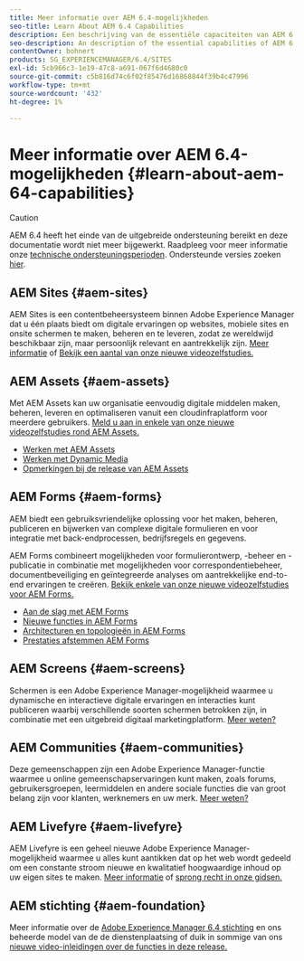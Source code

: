 ```yaml
---
title: Meer informatie over AEM 6.4-mogelijkheden
seo-title: Learn About AEM 6.4 Capabilities
description: Een beschrijving van de essentiële capaciteiten van AEM 6.4
seo-description: An description of the essential capabilities of AEM 6.4
contentOwner: bohnert
products: SG_EXPERIENCEMANAGER/6.4/SITES
exl-id: 5cb966c3-1e19-47c8-a691-067f6d4680c0
source-git-commit: c5b816d74c6f02f85476d16868844f39b4c47996
workflow-type: tm+mt
source-wordcount: '432'
ht-degree: 1%

---
```


# Meer informatie over AEM 6.4-mogelijkheden {#learn-about-aem-64-capabilities}

>[!CAUTION]
>
>AEM 6.4 heeft het einde van de uitgebreide ondersteuning bereikt en deze documentatie wordt niet meer bijgewerkt. Raadpleeg voor meer informatie onze [technische ondersteuningsperioden](https://helpx.adobe.com/support/programs/eol-matrix.html). Ondersteunde versies zoeken [hier](https://experienceleague.adobe.com/docs/).

## AEM Sites {#aem-sites}

AEM Sites is een contentbeheersysteem binnen Adobe Experience Manager dat u één plaats biedt om digitale ervaringen op websites, mobiele sites en onsite schermen te maken, beheren en te leveren, zodat ze wereldwijd beschikbaar zijn, maar persoonlijk relevant en aantrekkelijk zijn. [Meer informatie](https://business.adobe.com/products/experience-manager/sites/web-content-management.html) of [Bekijk een aantal van onze nieuwe videozelfstudies.](https://experienceleague.adobe.com/docs/experience-manager-learn/sites/overview.html)

## AEM Assets {#aem-assets}

Met AEM Assets kan uw organisatie eenvoudig digitale middelen maken, beheren, leveren en optimaliseren vanuit een cloudinfraplatform voor meerdere gebruikers. [Meld u aan in enkele van onze nieuwe videozelfstudies rond AEM Assets.](https://experienceleague.adobe.com/docs/experience-manager-learn/assets/overview.html)

* [Werken met AEM Assets](/help/assets/managing-assets-touch-ui.md)
* [Werken met Dynamic Media](/help/assets/dynamic-media.md)
* [Opmerkingen bij de release van AEM Assets](/help/release-notes/assets.md)

## AEM Forms {#aem-forms}

AEM biedt een gebruiksvriendelijke oplossing voor het maken, beheren, publiceren en bijwerken van complexe digitale formulieren en voor integratie met back-endprocessen, bedrijfsregels en gegevens.

AEM Forms combineert mogelijkheden voor formulierontwerp, -beheer en -publicatie in combinatie met mogelijkheden voor correspondentiebeheer, documentbeveiliging en geïntegreerde analyses om aantrekkelijke end-to-end ervaringen te creëren. [Bekijk enkele van onze nieuwe videozelfstudies voor AEM Forms.](https://experienceleague.adobe.com/docs/experience-manager-learn/forms/overview.html)

* [Aan de slag met AEM Forms](/help/forms/using/introduction-aem-forms.md)
* [Nieuwe functies in AEM Forms](/help/forms/using/whats-new.md)
* [Architecturen en topologieën in AEM Forms](/help/forms/using/aem-forms-architecture-deployment.md)
* [Prestaties afstemmen AEM Forms](/help/forms/using/performance-tuning-aem-forms.md)

## AEM Screens {#aem-screens}

Schermen is een Adobe Experience Manager-mogelijkheid waarmee u dynamische en interactieve digitale ervaringen en interacties kunt publiceren waarbij verschillende soorten schermen betrokken zijn, in combinatie met een uitgebreid digitaal marketingplatform.  [Meer weten?](https://experienceleague.adobe.com/docs/experience-manager-screens/user-guide/aem-screens-introduction.html)

## AEM Communities {#aem-communities}

Deze gemeenschappen zijn een Adobe Experience Manager-functie waarmee u online gemeenschapservaringen kunt maken, zoals forums, gebruikersgroepen, leermiddelen en andere sociale functies die van groot belang zijn voor klanten, werknemers en uw merk. [Meer weten?](https://business.adobe.com/products/experience-manager/sites/aem-sites.html)

## AEM Livefyre {#aem-livefyre}

AEM Livefyre is een geheel nieuwe Adobe Experience Manager-mogelijkheid waarmee u alles kunt aantikken dat op het web wordt gedeeld om een constante stroom nieuwe en kwalitatief hoogwaardige inhoud op uw eigen sites te maken. [Meer informatie](https://business.adobe.com/products/experience-manager/sites/aem-sites.html) of [sprong recht in onze gidsen.](https://experienceleague.adobe.com/docs/livefyre/implementation/home.html)

## AEM stichting {#aem-foundation}

Meer informatie over de [Adobe Experience Manager 6.4 stichting](/help/sites-deploying/home.md) en ons beheerde model van de de dienstenplaatsing of duik in sommige van ons [nieuwe video-inleidingen over de functies in deze release.](https://experienceleague.adobe.com/docs/experience-manager-learn/sites/overview.html)
